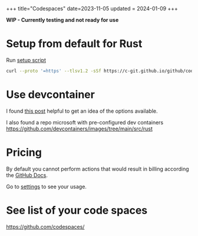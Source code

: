 +++
title="Codespaces"
date=2023-11-05
updated = 2024-01-09
+++

**WIP - Currently testing and not ready for use**

# Setup from default for Rust

Run [setup script](setup.sh)

```sh
curl --proto '=https' --tlsv1.2 -sSf https://c-git.github.io/github/codespaces/setup.sh | sh
```

# Use devcontainer

I found [this post](https://containers.dev/guide/dockerfile) helpful to get an idea of the options available.

I also found a repo microsoft with pre-configured dev containers <https://github.com/devcontainers/images/tree/main/src/rust>

# Pricing

By default you cannot perform actions that would result in billing according the [GitHub Docs](https://docs.github.com/en/codespaces/overview#billing-for-codespaces).

Go to [settings](https://github.com/settings/billing/summary) to see your usage.

# See list of your code spaces

<https://github.com/codespaces/>
